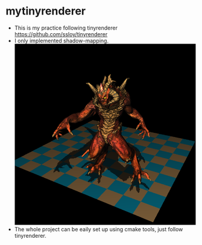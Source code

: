 # mytinyrenderer
* This is my practice following tinyrenderer https://github.com/ssloy/tinyrenderer   
* I only implemented shadow-mapping.
![output-image](https://raw.githubusercontent.com/fadingecho/mytinyrenderer/main/output.png?token=ALVPMMV2GAWBOZLB24BHVI3BED7B6 "Diablo with shadow-mapping")   
* The whole project can be eaily set up using cmake tools, just follow tinyrenderer.

